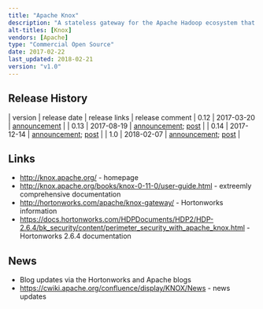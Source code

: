 ```yaml
---
title: "Apache Knox"
description: "A stateless gateway for the Apache Hadoop ecosystem that provides perimeter security.  Includes support for user authentication (via LDAP, Active Directory and a number of single sign on solutions), access authorisation on a per service basis, transitions to Kerberos authentication, reverse proxying and auditing, extension points for supporting new services, audit capabilities, and out of the box support for a number of Hadoop technology end points.  An Apache project, started by Hortonworks in February 2013, donated to the Apache Foundation two months later in April, before graduating in February 2014.  Hit v1.0 in February 2018, and still under active development."
alt-titles: [Knox]
vendors: [Apache]
type: "Commercial Open Source"
date: 2017-02-22
last_updated: 2018-02-21
version: "v1.0"
---
```

## Release History

| version | release date | release links | release comment
| 0.12 | 2017-03-20 | [announcement](http://mail-archives.apache.org/mod_mbox/www-announce/201703.mbox/%3CCA%2BTBRctuHBLB%3DC4gHggQJaGjzPaMUMprcXx-P_mmSnLvf-55OQ%40mail.gmail.com%3E) |
| 0.13 | 2017-08-19 | [announcement](http://mail-archives.apache.org/mod_mbox/www-announce/201708.mbox/%3CCACRbFyhaO6vfUn66toWKVuOhoPKeab9G0AOZPWcHRjjN+zaWQg@mail.gmail.com%3E); [post](https://cwiki.apache.org/confluence/display/KNOX/News#News-2017-08-19ApacheKnoxGateway0.13.0Released!) |
| 0.14 | 2017-12-14 | [announcement](http://mail-archives.us.apache.org/mod_mbox/www-announce/201712.mbox/%3CCACRbFygcSMzkP9yNNvm2jCn2Sibz02OWTjJw3_2S5TWw1UTM=g@mail.gmail.com%3E); [post](https://cwiki.apache.org/confluence/display/KNOX/News#News-2017-12-14ApacheKnoxGateway0.14.0Released!) |
| 1.0 | 2018-02-07 | [announcement](http://mail-archives.us.apache.org/mod_mbox/www-announce/201802.mbox/%3CCACRbFyheDO-jqjYKvdQ_Rht2O=OHCfDjAktsmEF2+sEkcg7Zjg@mail.gmail.com%3E); [post](https://cwiki.apache.org/confluence/display/KNOX/News#News-2018-02-07ApacheKnoxGateway1.0.0Released!) |

## Links

* <http://knox.apache.org/> - homepage
* <http://knox.apache.org/books/knox-0-11-0/user-guide.html> - extreemly comprehensive documentation
* <http://hortonworks.com/apache/knox-gateway/> - Hortonworks information
* <https://docs.hortonworks.com/HDPDocuments/HDP2/HDP-2.6.4/bk_security/content/perimeter_security_with_apache_knox.html> - Hortonworks 2.6.4 documentation

## News

* Blog updates via the Hortonworks and Apache blogs
* <https://cwiki.apache.org/confluence/display/KNOX/News> - news updates